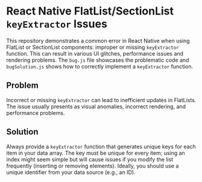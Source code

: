 # React Native FlatList/SectionList `keyExtractor` Issues

This repository demonstrates a common error in React Native when using FlatList or SectionList components: improper or missing `keyExtractor` function.  This can result in various UI glitches, performance issues and rendering problems. The `bug.js` file showcases the problematic code and `bugSolution.js` shows how to correctly implement a `keyExtractor` function.

## Problem

Incorrect or missing `keyExtractor` can lead to inefficient updates in FlatLists. The issue usually presents as visual anomalies, incorrect rendering, and performance problems. 

## Solution

Always provide a `keyExtractor` function that generates unique keys for each item in your data array.  The key must be unique for every item; using an index might seem simple but will cause issues if you modify the list frequently (inserting or removing elements).  Ideally, you should use a unique identifier from your data source (e.g., an ID).